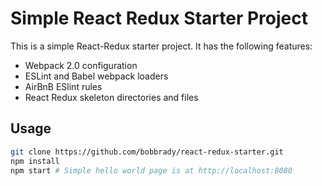 # Simple React Redux Starter Project

This is a simple React-Redux starter project.  It has the following features:
* Webpack 2.0 configuration
* ESLint and Babel webpack loaders
* AirBnB ESlint rules
* React Redux skeleton directories and files

## Usage
```bash
git clone https://github.com/bobbrady/react-redux-starter.git
npm install
npm start # Simple hello world page is at http://localhost:8080

```
